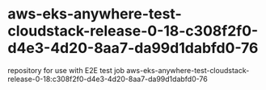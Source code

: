 # aws-eks-anywhere-test-cloudstack-release-0-18-c308f2f0-d4e3-4d20-8aa7-da99d1dabfd0-76
repository for use with E2E test job aws-eks-anywhere-test-cloudstack-release-0-18:c308f2f0-d4e3-4d20-8aa7-da99d1dabfd0-76
